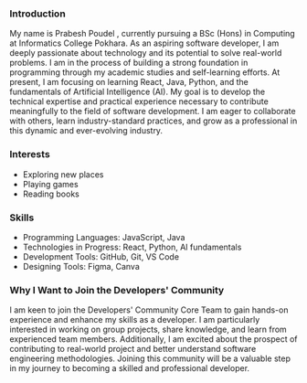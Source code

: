 
### Introduction
My name is Prabesh Poudel , currently pursuing a BSc (Hons) in Computing at Informatics College Pokhara. As an aspiring software developer, I am deeply passionate about technology and its potential to solve real-world problems. I am in the process of building a strong foundation in programming through my academic studies and self-learning efforts. At present, I am focusing on learning React, Java, Python, and the fundamentals of Artificial Intelligence (AI). My goal is to develop the technical expertise and practical experience necessary to contribute meaningfully to the field of software development. I am eager to collaborate with others, learn industry-standard practices, and grow as a professional in this dynamic and ever-evolving industry.

### Interests
- Exploring new places  
- Playing games  
- Reading books  

### Skills
- Programming Languages: JavaScript, Java  
- Technologies in Progress: React, Python, AI fundamentals  
- Development Tools: GitHub, Git, VS Code  
- Designing Tools: Figma, Canva  


### Why I Want to Join the Developers' Community
I am keen to join the Developers' Community Core Team to gain hands-on experience and enhance my skills as a developer. I am particularly interested in working on group projects, share knowledge, and learn from experienced team members. Additionally, I am excited about the prospect of contributing to real-world project and better understand software engineering methodologies. Joining this community will be a valuable step in my journey to becoming a skilled and professional developer.

